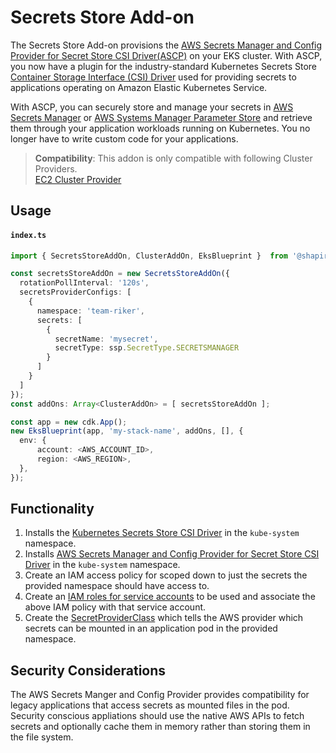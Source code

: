 # Secrets Store Add-on

The Secrets Store Add-on provisions the [AWS Secrets Manager and Config Provider for Secret Store CSI Driver(ASCP)](https://docs.aws.amazon.com/secretsmanager/latest/userguide/integrating_csi_driver.html) on your EKS cluster. With ASCP, you now have a plugin for the industry-standard Kubernetes Secrets Store [Container Storage Interface (CSI) Driver](https://github.com/kubernetes-sigs/secrets-store-csi-driver) used for providing secrets to applications operating on Amazon Elastic Kubernetes Service.

With ASCP, you can securely store and manage your secrets in [AWS Secrets Manager](https://docs.aws.amazon.com/secretsmanager) or [AWS Systems Manager Parameter Store](https://docs.aws.amazon.com/systems-manager/latest/userguide/systems-manager-parameter-store.html) and retrieve them through your application workloads running on Kubernetes. You no longer have to write custom code for your applications.

> **Compatibility**: This addon is only compatible with following Cluster Providers.<br/> [EC2 Cluster Provider](./../cluster-providers/ec2-cluster-provider.md)

## Usage

#### **`index.ts`**
```typescript
import { SecretsStoreAddOn, ClusterAddOn, EksBlueprint }  from '@shapirov/cdk-eks-blueprint';

const secretsStoreAddOn = new SecretsStoreAddOn({
  rotationPollInterval: '120s',
  secretsProviderConfigs: [
    {
      namespace: 'team-riker',
      secrets: [
        {
          secretName: 'mysecret',
          secretType: ssp.SecretType.SECRETSMANAGER
        }
      ]
    }
  ]
});
const addOns: Array<ClusterAddOn> = [ secretsStoreAddOn ];

const app = new cdk.App();
new EksBlueprint(app, 'my-stack-name', addOns, [], {
  env: {
      account: <AWS_ACCOUNT_ID>,
      region: <AWS_REGION>,
  },
});
```

## Functionality

1. Installs the [Kubernetes Secrets Store CSI Driver](https://github.com/kubernetes-sigs/secrets-store-csi-driver) in the `kube-system` namespace.
2. Installs [AWS Secrets Manager and Config Provider for Secret Store CSI Driver](https://github.com/aws/secrets-store-csi-driver-provider-aws) in the `kube-system` namespace.
3. Create an IAM access policy for scoped down to just the secrets the provided namespace should have access to.
4. Create an [IAM roles for service accounts](https://docs.aws.amazon.com/eks/latest/userguide/create-service-account-iam-policy-and-role.html) to be used and associate the above IAM policy with that service account.
5. Create the [SecretProviderClass](https://github.com/aws/secrets-store-csi-driver-provider-aws#secretproviderclass-options) which tells the AWS provider which secrets can be mounted in an application pod in the provided namespace.

## Security Considerations

The AWS Secrets Manger and Config Provider provides compatibility for legacy applications that access secrets as mounted files in the pod. Security conscious appliations should use the native AWS APIs to fetch secrets and optionally cache them in memory rather than storing them in the file system.